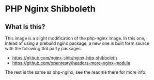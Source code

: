 # PHP Nginx Shibboleth

## What is this?
This image is a slight modification of the php-nginx image. In this one, intead of using a prebuild nginx package, a new one is built form source with the following 3rd party packages:
- https://github.com/nginx-shib/nginx-http-shibboleth
- https://github.com/openresty/headers-more-nginx-module

The rest is the same as php-nginx, see the readme there for more info.
